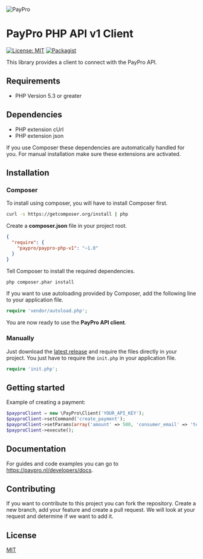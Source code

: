 ![PayPro](https://paypro.nl/images/logo-ie.png)
# PayPro PHP API v1 Client
[![License: MIT](https://img.shields.io/badge/License-MIT-blue.svg)](https://opensource.org/licenses/MIT)
[![Packagist](https://img.shields.io/packagist/v/paypro/paypro-php-v1.svg)](https://packagist.org/packages/paypro/paypro-php-v1)

This library provides a client to connect with the PayPro API.

## Requirements

 - PHP Version 5.3 or greater

## Dependencies

 - PHP extension cUrl
 - PHP extension json

If you use Composer these dependencies are automatically handled for you. For manual installation make sure these extensions are activated.

## Installation

### Composer

To install using composer, you will have to install Composer first.

```sh
curl -s https://getcomposer.org/install | php
```

Create a **composer.json** file in your project root.

```json
{
  "require": {
    "paypro/paypro-php-v1": "~1.0"
  }
}
```

Tell Composer to install the required dependencies.

```sh
php composer.phar install
```

If you want to use autoloading provided by Composer, add the following line to your application file.

```php
require 'vendor/autoload.php';
```

You are now ready to use the **PayPro API client**.

### Manually

Just download the [latest release](https://github.com/paypronl/paypro-php-v1/releases/latest) and require the files directly in your project. You just have to require the `init.php` in your application file.

```php
require 'init.php';
```

## Getting started

Example of creating a payment:

```php
$payproClient = new \PayPro\Client('YOUR_API_KEY');
$payproClient->setCommand('create_payment');
$payproClient->setParams(array('amount' => 500, 'consumer_email' => 'test@paypro.nl', 'pay_method' => 'ideal/INGBNL2A'));
$payproClient->execute();
```

## Documentation

For guides and code examples you can go to https://paypro.nl/developers/docs.

## Contributing
If you want to contribute to this project you can fork the repository. Create a new branch, add your feature and create a pull request. We will look at your request and determine if we want to add it.

## License
[MIT](https://github.com/paypronl/paypro-php-v1/blob/master/LICENSE)
